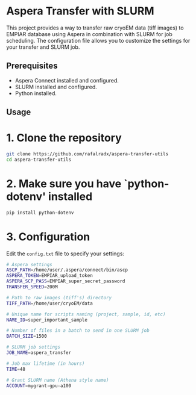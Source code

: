 # Aspera Transfer with SLURM

This project provides a way to transfer raw cryoEM data (tiff images) to EMPIAR database using Aspera in combination with SLURM for job scheduling. The configuration file allows you to customize the settings for your transfer and SLURM job.

## Prerequisites

- Aspera Connect installed and configured.
- SLURM installed and configured.
- Python installed.

## Usage 

# 1. Clone the repository
```bash
git clone https://github.com/rafalradx/aspera-transfer-utils
cd aspera-transfer-utils
```
# 2. Make sure you have `python-dotenv' installed
```bash
pip install python-dotenv
```
# 3. Configuration

Edit the `config.txt` file to specify your settings:

```bash
# Aspera settings
ASCP_PATH=/home/user/.aspera/connect/bin/ascp
ASPERA_TOKEN=EMPIAR_upload_token
ASPERA_SCP_PASS=EMPIAR_super_secret_password
TRANSFER_SPEED=200M

# Path to raw images (tiff's) directory
TIFF_PATH=/home/user/cryoEM/data

# Unique name for scripts naming (project, sample, id, etc)
NAME_ID=super_important_sample

# Number of files in a batch to send in one SLURM job
BATCH_SIZE=1500

# SLURM job settings
JOB_NAME=aspera_transfer

# Job max lifetime (in hours)
TIME=48

# Grant SLURM name (Athena style name)
ACCOUNT=mygrant-gpu-a100
```
